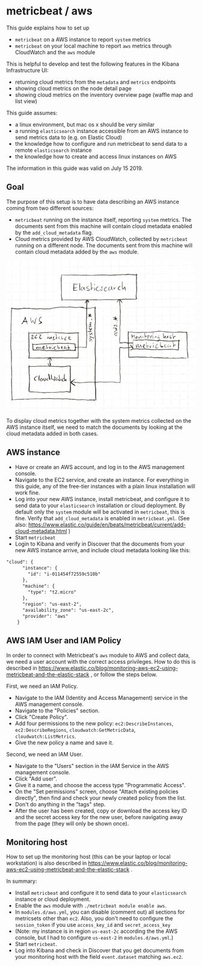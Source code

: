 # metricbeat / aws

This guide explains how to set up
* `metricbeat` on a AWS instance to report `system` metrics
* `metricbeat` on your local machine to report `aws` metrics through CloudWatch and the `aws` module

This is helpful to develop and test the following features in the Kibana Infrastructure UI:
* returning cloud metrics from the `metadata` and `metrics` endpoints
* showing cloud metrics on the node detail page
* showing cloud metrics on the inventory overview page (waffle map and list view)

This guide assumes:
* a linux environment, but mac os x should be very similar
* a running `elasticsearch` instance accessible from an AWS instance to send metrics data to (e.g. on Elastic Cloud)
* the knowledge how to configure and run metricbeat to send data to a remote `elasticsearch` instance
* the knowledge how to create and access linux instances on AWS

The information in this guide was valid on July 15 2019.

## Goal

The purpose of this setup is to have data describing an AWS instance coming from two different sources:
- `metricbeat` running on the instance itself, reporting `system` metrics. The documents sent from this machine will contain cloud metadata enabled by the `add_cloud_metadata` flag.
- Cloud metrics provided by AWS CloudWatch, collected by `metricbeat` running on a different node. The documents sent from this machine will contain cloud metadata added by the `aws` module.

![AWS metricbeat setup](../assets/infra_metricbeat_aws.jpg)

To display cloud metrics together with the system metrics collected on the AWS instance itself, we need to match the documents by looking at the cloud metadata added in both cases.

## AWS instance

- Have or create an AWS account, and log in to the AWS management console.
- Navigate to the EC2 service, and create an instance. For everything in this guide, any of the free-tier instances with a plain linux installation will work fine.
- Log into your new AWS instance, install metricbeat, and configure it to send data to your `elasticsearch` installation or cloud deployment. By default only the `system` module will be activated in `metricbeat`, this is fine. Verify that `add_cloud_metadata` is enabled in `metricbeat.yml`. (See also: https://www.elastic.co/guide/en/beats/metricbeat/current/add-cloud-metadata.html )
- Start `metricbeat`
- Login to Kibana and verify in Discover that the documents from your new AWS instance arrive, and include cloud metadata looking like this:
```
"cloud": {
      "instance": {
        "id": "i-011454f72559c510b"
      },
      "machine": {
        "type": "t2.micro"
      },
      "region": "us-east-2",
      "availability_zone": "us-east-2c",
      "provider": "aws"
    }
```

## AWS IAM User and IAM Policy

In order to connect with Metricbeat's `aws` module to AWS and collect data, we need a user account with the correct access privileges. How to do this is described in https://www.elastic.co/blog/monitoring-aws-ec2-using-metricbeat-and-the-elastic-stack , or follow the steps below.

First, we need an IAM Policy.

- Navigate to the IAM (Identity and Access Management) service in the AWS management console.
- Navigate to the "Policies" section.
- Click "Create Policy".
- Add four permissions to the new policy: `ec2:DescribeInstances`, `ec2:DescribeRegions`, `cloudwatch:GetMetricData`, `cloudwatch:ListMetrics`.
- Give the new policy a name and save it.

Second, we need an IAM User.

- Navigate to the "Users" section in the IAM Service in the AWS management console.
- Click "Add user".
- Give it a name, and choose the access type "Programmatic Access".
- On the "Set permissions" screen, choose "Attach existing policies directly", then find and check your newly created policy from the list.
- Don't do anything in the "tags" step.
- After the user has been created, copy or download the access key ID and the secret access key for the new user, before navigating away from the page (they will only be shown once).

## Monitoring host

How to set up the monitoring host (this can be your laptop or local workstation) is also described in https://www.elastic.co/blog/monitoring-aws-ec2-using-metricbeat-and-the-elastic-stack .

In summary:

- Install `metricbeat` and configure it to send data to your `elasticsearch` instance or cloud deployment.
- Enable the `aws` module with `./metricbeat module enable aws`.
- In `modules.d/aws.yml`, you can disable (comment out) all sections for metricsets other than `ec2`. Also, you don't need to configure the `session_token` if you use `access_key_id` and `secret_access_key`
- (Note: my instance is in region `us-east-2c` according the the AWS console, but I had to configure `us-east-2` in `modules.d/aws.yml`.)
- Start `metricbeat`.
- Log into Kibana and check in Discover that you get documents from your monitoring host with the field `event.dataset` matching `aws.ec2`.


